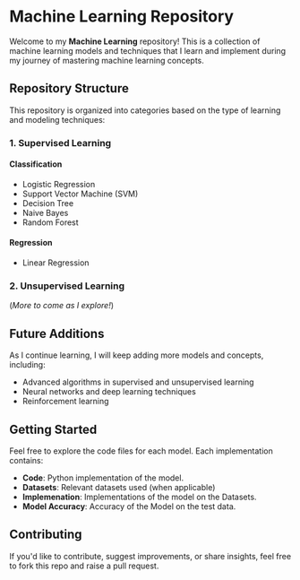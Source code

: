 # Machine Learning Repository  

Welcome to my **Machine Learning** repository! This is a collection of machine learning models and techniques that I learn and implement during my journey of mastering machine learning concepts.  

## Repository Structure  

This repository is organized into categories based on the type of learning and modeling techniques:  

### 1. **Supervised Learning**  
#### Classification  
- Logistic Regression  
- Support Vector Machine (SVM)  
- Decision Tree  
- Naive Bayes  
- Random Forest  

#### Regression  
- Linear Regression  

### 2. **Unsupervised Learning**  
(*More to come as I explore!*)  

## Future Additions  
As I continue learning, I will keep adding more models and concepts, including:  
- Advanced algorithms in supervised and unsupervised learning  
- Neural networks and deep learning techniques  
- Reinforcement learning  

## Getting Started  

Feel free to explore the code files for each model. Each implementation contains:  
- **Code**: Python implementation of the model.
- **Datasets**: Relevant datasets used (when applicable)  
- **Implemenation**: Implementations of the model on the Datasets.
- **Model Accuracy**: Accuracy of the Model on the test data.

## Contributing  
If you'd like to contribute, suggest improvements, or share insights, feel free to fork this repo and raise a pull request.  
